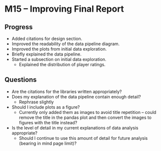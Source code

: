 # M15 – Improving Final Report

## Progress
- Added citations for design section.
- Improved the readability of the data pipeline diagram.
- Improved the plots from initial data exploration.
- Briefly explained the data pipeline.
- Started a subsection on initial data exploration.
	- Explained the distribution of player ratings.

## Questions
- Are the citations for the libraries written appropriately?
- Does my explanation of the data pipeline contain enough detail?
	- Rephrase slightly
- Should I include plots as a figure?
	- Currently only added them as images to avoid title repetition – could remove the title in the pandas plot and then convert the images to figures with the title instead?
- Is the level of detail in my current explanations of data analysis appropriate?
	- Should I continue to use this amount of detail for future analysis (bearing in mind page limit)?